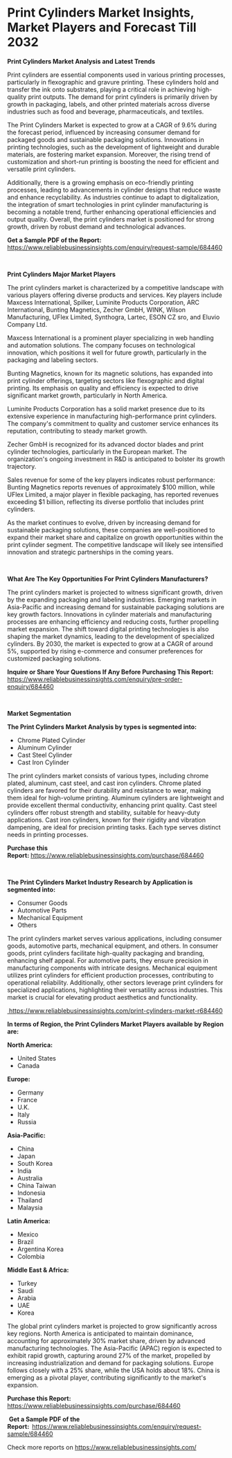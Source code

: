 <p><h1>Print Cylinders Market Insights, Market Players and Forecast Till 2032</h1></p><p><strong>Print Cylinders Market Analysis and Latest Trends</strong></p>
<p><p>Print cylinders are essential components used in various printing processes, particularly in flexographic and gravure printing. These cylinders hold and transfer the ink onto substrates, playing a critical role in achieving high-quality print outputs. The demand for print cylinders is primarily driven by growth in packaging, labels, and other printed materials across diverse industries such as food and beverage, pharmaceuticals, and textiles.</p><p>The Print Cylinders Market is expected to grow at a CAGR of 9.6% during the forecast period, influenced by increasing consumer demand for packaged goods and sustainable packaging solutions. Innovations in printing technologies, such as the development of lightweight and durable materials, are fostering market expansion. Moreover, the rising trend of customization and short-run printing is boosting the need for efficient and versatile print cylinders.</p><p>Additionally, there is a growing emphasis on eco-friendly printing processes, leading to advancements in cylinder designs that reduce waste and enhance recyclability. As industries continue to adapt to digitalization, the integration of smart technologies in print cylinder manufacturing is becoming a notable trend, further enhancing operational efficiencies and output quality. Overall, the print cylinders market is positioned for strong growth, driven by robust demand and technological advances.</p></p>
<p><strong>Get a Sample PDF of the Report:&nbsp;</strong> <a href="https://www.reliablebusinessinsights.com/enquiry/request-sample/684460?utm_campaign=2298&utm_medium=2&utm_source=Github&utm_content=ia&utm_term=29032025&utm_id=print-cylinders">https://www.reliablebusinessinsights.com/enquiry/request-sample/684460</a></p>
<p>&nbsp;</p>
<p><strong>Print Cylinders Major Market Players</strong></p>
<p><p>The print cylinders market is characterized by a competitive landscape with various players offering diverse products and services. Key players include Maxcess International, Spilker, Luminite Products Corporation, ARC International, Bunting Magnetics, Zecher GmbH, WINK, Wilson Manufacturing, UFlex Limited, Synthogra, Lartec, ESON CZ sro, and Eluvio Company Ltd.</p><p>Maxcess International is a prominent player specializing in web handling and automation solutions. The company focuses on technological innovation, which positions it well for future growth, particularly in the packaging and labeling sectors.</p><p>Bunting Magnetics, known for its magnetic solutions, has expanded into print cylinder offerings, targeting sectors like flexographic and digital printing. Its emphasis on quality and efficiency is expected to drive significant market growth, particularly in North America.</p><p>Luminite Products Corporation has a solid market presence due to its extensive experience in manufacturing high-performance print cylinders. The company's commitment to quality and customer service enhances its reputation, contributing to steady market growth.</p><p>Zecher GmbH is recognized for its advanced doctor blades and print cylinder technologies, particularly in the European market. The organization's ongoing investment in R&D is anticipated to bolster its growth trajectory.</p><p>Sales revenue for some of the key players indicates robust performance: Bunting Magnetics reports revenues of approximately $100 million, while UFlex Limited, a major player in flexible packaging, has reported revenues exceeding $1 billion, reflecting its diverse portfolio that includes print cylinders.</p><p>As the market continues to evolve, driven by increasing demand for sustainable packaging solutions, these companies are well-positioned to expand their market share and capitalize on growth opportunities within the print cylinder segment. The competitive landscape will likely see intensified innovation and strategic partnerships in the coming years.</p></p>
<p>&nbsp;</p>
<p><strong>What Are The Key Opportunities For Print Cylinders Manufacturers?</strong></p>
<p><p>The print cylinders market is projected to witness significant growth, driven by the expanding packaging and labeling industries. Emerging markets in Asia-Pacific and increasing demand for sustainable packaging solutions are key growth factors. Innovations in cylinder materials and manufacturing processes are enhancing efficiency and reducing costs, further propelling market expansion. The shift toward digital printing technologies is also shaping the market dynamics, leading to the development of specialized cylinders. By 2030, the market is expected to grow at a CAGR of around 5%, supported by rising e-commerce and consumer preferences for customized packaging solutions.</p></p>
<p><strong>Inquire or Share Your Questions If Any Before Purchasing This Report:</strong> <a href="https://www.reliablebusinessinsights.com/enquiry/pre-order-enquiry/684460?utm_campaign=2298&utm_medium=2&utm_source=Github&utm_content=ia&utm_term=29032025&utm_id=print-cylinders">https://www.reliablebusinessinsights.com/enquiry/pre-order-enquiry/684460</a></p>
<p>&nbsp;</p>
<p><strong>Market Segmentation</strong></p>
<p><strong>The Print Cylinders Market Analysis by types is segmented into:</strong></p>
<p><ul><li>Chrome Plated Cylinder</li><li>Aluminum Cylinder</li><li>Cast Steel Cylinder</li><li>Cast Iron Cylinder</li></ul></p>
<p><p>The print cylinders market consists of various types, including chrome plated, aluminum, cast steel, and cast iron cylinders. Chrome plated cylinders are favored for their durability and resistance to wear, making them ideal for high-volume printing. Aluminum cylinders are lightweight and provide excellent thermal conductivity, enhancing print quality. Cast steel cylinders offer robust strength and stability, suitable for heavy-duty applications. Cast iron cylinders, known for their rigidity and vibration dampening, are ideal for precision printing tasks. Each type serves distinct needs in printing processes.</p></p>
<p><strong>Purchase this Report:&nbsp;</strong><a href="https://www.reliablebusinessinsights.com/purchase/684460?utm_campaign=2298&utm_medium=2&utm_source=Github&utm_content=ia&utm_term=29032025&utm_id=print-cylinders">https://www.reliablebusinessinsights.com/purchase/684460</a></p>
<p>&nbsp;</p>
<p><strong>The Print Cylinders Market Industry Research by Application is segmented into:</strong></p>
<p><ul><li>Consumer Goods</li><li>Automotive Parts</li><li>Mechanical Equipment</li><li>Others</li></ul></p>
<p><p>The print cylinders market serves various applications, including consumer goods, automotive parts, mechanical equipment, and others. In consumer goods, print cylinders facilitate high-quality packaging and branding, enhancing shelf appeal. For automotive parts, they ensure precision in manufacturing components with intricate designs. Mechanical equipment utilizes print cylinders for efficient production processes, contributing to operational reliability. Additionally, other sectors leverage print cylinders for specialized applications, highlighting their versatility across industries. This market is crucial for elevating product aesthetics and functionality.</p></p>
<p><a href="https://www.reliablebusinessinsights.com/print-cylinders-market-r684460?utm_campaign=2298&utm_medium=2&utm_source=Github&utm_content=ia&utm_term=29032025&utm_id=print-cylinders">&nbsp;https://www.reliablebusinessinsights.com/print-cylinders-market-r684460</a></p>
<p><strong>In terms of Region, the Print Cylinders Market Players available by Region are:</strong></p>
<p>
    <p> <strong> North America: </strong>
        <ul>
            <li>United States</li>
            <li>Canada</li>
        </ul>
        </p> 
    <p> <strong> Europe: </strong>
        <ul>
            <li>Germany</li>
            <li>France</li>
            <li>U.K.</li>
            <li>Italy</li>
            <li>Russia</li>
        </ul>
        </p> 
    <p> <strong> Asia-Pacific: </strong>
        <ul>
            <li>China</li>
            <li>Japan</li>
            <li>South Korea</li>
            <li>India</li>
            <li>Australia</li>
            <li>China Taiwan</li>
            <li>Indonesia</li>
            <li>Thailand</li>
            <li>Malaysia</li>
        </ul>
        </p> 
    <p> <strong> Latin America: </strong>
        <ul>
            <li>Mexico</li>
            <li>Brazil</li>
            <li>Argentina Korea</li>
            <li>Colombia</li>
        </ul>
        </p> 
    <p> <strong> Middle East & Africa: </strong>
        <ul>
            <li>Turkey</li>
            <li>Saudi</li>
            <li>Arabia</li>
            <li>UAE</li>
            <li>Korea</li>
        </ul>
    </p>
    </p>
<p><p>The global print cylinders market is projected to grow significantly across key regions. North America is anticipated to maintain dominance, accounting for approximately 30% market share, driven by advanced manufacturing technologies. The Asia-Pacific (APAC) region is expected to exhibit rapid growth, capturing around 27% of the market, propelled by increasing industrialization and demand for packaging solutions. Europe follows closely with a 25% share, while the USA holds about 18%. China is emerging as a pivotal player, contributing significantly to the market's expansion.</p></p>
<p><strong>Purchase this Report: </strong><a href="https://www.reliablebusinessinsights.com/purchase/684460?utm_campaign=2298&utm_medium=2&utm_source=Github&utm_content=ia&utm_term=29032025&utm_id=print-cylinders">https://www.reliablebusinessinsights.com/purchase/684460</a></p>
<p>&nbsp;<strong>Get a Sample PDF of the Report:&nbsp;&nbsp;</strong><a href="https://www.reliablebusinessinsights.com/enquiry/request-sample/684460?utm_campaign=2298&utm_medium=2&utm_source=Github&utm_content=ia&utm_term=29032025&utm_id=print-cylinders">https://www.reliablebusinessinsights.com/enquiry/request-sample/684460</a></p>
<p><strong></strong></p>
<p>Check more reports on <a href="https://www.reliablebusinessinsights.com/?utm_campaign=2298&utm_medium=2&utm_source=Github&utm_content=ia&utm_term=29032025&utm_id=print-cylinders">https://www.reliablebusinessinsights.com/</a></p>